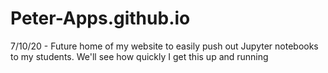 # Peter-Apps.github.io
7/10/20 - Future home of my website to easily push out Jupyter notebooks to my students. We'll see how quickly I get this up and running
